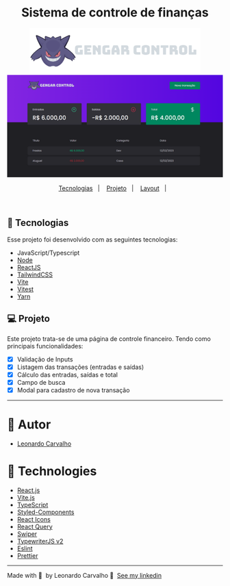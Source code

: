 <div align="center">
  <h1>Sistema de controle de finanças</h1>
  <img src="logo2.svg" width="400px" />
</div>

<div align="center">
	<img src="img.png" />
</div>

<p align="center">
  <a href="#-tecnologias">Tecnologias</a>&nbsp;&nbsp;&nbsp;|&nbsp;&nbsp;&nbsp;
  <a href="#-projeto">Projeto</a>&nbsp;&nbsp;&nbsp;|&nbsp;&nbsp;&nbsp;
  <a href="#-layout">Layout</a>&nbsp;&nbsp;&nbsp;|&nbsp;&nbsp;&nbsp;
  
</p>

<br>

## 🚀 Tecnologias

Esse projeto foi desenvolvido com as seguintes tecnologias:

- JavaScript/Typescript
- [Node](https://nodejs.org/)
- [ReactJS](https://reactjs.org/)
- [TailwindCSS](https://tailwindcss.com/)
- [Vite](https://vitejs.dev/)
- [Vitest](https://vitest.dev/)
- [Yarn](https://yarnpkg.com/)

## 💻 Projeto

Este projeto trata-se de uma página de controle financeiro. Tendo como principais funcionalidades:

- [x] Validação de Inputs
- [x] Listagem das transações (entradas e saídas)
- [x] Cálculo das entradas, saídas e total
- [x] Campo de busca
- [x] Modal para cadastro de nova transação

---

# 🚀 Autor

- [Leonardo Carvalho](https://www.linkedin.com/in/leocarvalhodev/)
  <br />

# 🚀 Technologies

- [React.js](https://reactjs.org/)
- [Vite.js](https://vitejs.dev/)
- [TypeScript](https://www.typescriptlang.org/)
- [Styled-Components](https://styled-components.com/)
- [React Icons](https://react-icons.github.io/react-icons/)
- [React Query](https://react-query.tanstack.com/)
- [Swiper](https://swiperjs.com/react/)
- [TypewriterJS v2](https://github.com/tameemsafi/typewriterjs/)
- [Eslint](https://eslint.org/)
- [Prettier](https://prettier.io/)

---

Made with 💜 &nbsp;by Leonardo Carvalho 👋 &nbsp;[See my linkedin](https://www.linkedin.com/in/leocarvalhodev/)
